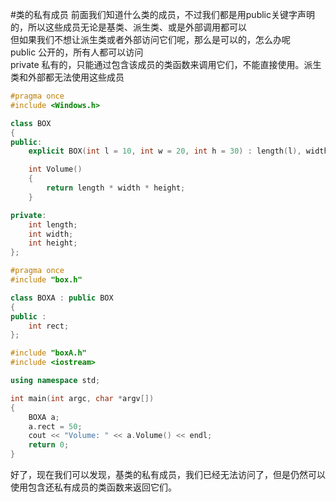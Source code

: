 #类的私有成员
前面我们知道什么类的成员，不过我们都是用public关键字声明的，所以这些成员无论是基类、派生类、或是外部调用都可以         
但如果我们不想让派生类或者外部访问它们呢，那么是可以的，怎么办呢         
public 公开的，所有人都可以访问      
private 私有的，只能通过包含该成员的类函数来调用它们，不能直接使用。派生类和外部都无法使用这些成员        
```cpp
#pragma once
#include <Windows.h>

class BOX
{
public:
	explicit BOX(int l = 10, int w = 20, int h = 30) : length(l), width(w), height(h) {}

	int Volume()
	{
		return length * width * height;
	}

private:
	int length;
	int width;
	int height;
};
```
```cpp
#pragma once 
#include "box.h"

class BOXA : public BOX
{
public :
	int rect;
};
```
```cpp
#include "boxA.h"
#include <iostream>

using namespace std;

int main(int argc, char *argv[])
{
	BOXA a;
	a.rect = 50;
	cout << "Volume: " << a.Volume() << endl;
	return 0;
}
```
好了，现在我们可以发现，基类的私有成员，我们已经无法访问了，但是仍然可以使用包含还私有成员的类函数来返回它们。           


